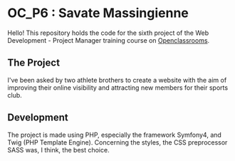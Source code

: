 # OC_P6 : Savate Massingienne
Hello! This repository holds the code for the sixth project of the Web Development - Project Manager 
training course on [Openclassrooms](http://www.openclassrooms.com).

## The Project
I've been asked by two athlete brothers to create a website with the aim of improving
their online visibility and attracting new members for their sports club.

## Development
The project is made using PHP, especially the framework Symfony4, and Twig (PHP Template Engine).
Concerning the styles, the CSS preprocessor SASS was, I think, the best choice.
